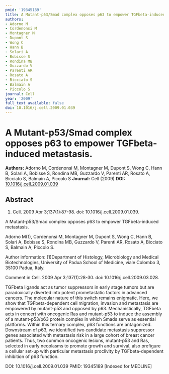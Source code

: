 ```yaml
---
pmid: '19345189'
title: A Mutant-p53/Smad complex opposes p63 to empower TGFbeta-induced metastasis.
authors:
- Adorno M
- Cordenonsi M
- Montagner M
- Dupont S
- Wong C
- Hann B
- Solari A
- Bobisse S
- Rondina MB
- Guzzardo V
- Parenti AR
- Rosato A
- Bicciato S
- Balmain A
- Piccolo S
journal: Cell
year: '2009'
full_text_available: false
doi: 10.1016/j.cell.2009.01.039
---
```


# A Mutant-p53/Smad complex opposes p63 to empower TGFbeta-induced metastasis.
**Authors:** Adorno M, Cordenonsi M, Montagner M, Dupont S, Wong C, Hann B, Solari A, Bobisse S, Rondina MB, Guzzardo V, Parenti AR, Rosato A, Bicciato S, Balmain A, Piccolo S
**Journal:** Cell (2009)
**DOI:** [10.1016/j.cell.2009.01.039](https://doi.org/10.1016/j.cell.2009.01.039)

## Abstract

1. Cell. 2009 Apr 3;137(1):87-98. doi: 10.1016/j.cell.2009.01.039.

A Mutant-p53/Smad complex opposes p63 to empower TGFbeta-induced metastasis.

Adorno M(1), Cordenonsi M, Montagner M, Dupont S, Wong C, Hann B, Solari A, 
Bobisse S, Rondina MB, Guzzardo V, Parenti AR, Rosato A, Bicciato S, Balmain A, 
Piccolo S.

Author information:
(1)Department of Histology, Microbiology and Medical Biotechnologies, University 
of Padua School of Medicine, viale Colombo 3, 35100 Padua, Italy.

Comment in
    Cell. 2009 Apr 3;137(1):28-30. doi: 10.1016/j.cell.2009.03.028.

TGFbeta ligands act as tumor suppressors in early stage tumors but are 
paradoxically diverted into potent prometastatic factors in advanced cancers. 
The molecular nature of this switch remains enigmatic. Here, we show that 
TGFbeta-dependent cell migration, invasion and metastasis are empowered by 
mutant-p53 and opposed by p63. Mechanistically, TGFbeta acts in concert with 
oncogenic Ras and mutant-p53 to induce the assembly of a mutant-p53/p63 protein 
complex in which Smads serve as essential platforms. Within this ternary 
complex, p63 functions are antagonized. Downstream of p63, we identified two 
candidate metastasis suppressor genes associated with metastasis risk in a large 
cohort of breast cancer patients. Thus, two common oncogenic lesions, mutant-p53 
and Ras, selected in early neoplasms to promote growth and survival, also 
prefigure a cellular set-up with particular metastasis proclivity by 
TGFbeta-dependent inhibition of p63 function.

DOI: 10.1016/j.cell.2009.01.039
PMID: 19345189 [Indexed for MEDLINE]
